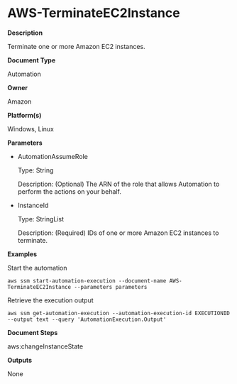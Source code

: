 # AWS\-TerminateEC2Instance<a name="automation-aws-terminateec2instance"></a>

**Description**

Terminate one or more Amazon EC2 instances\.

**Document Type**

Automation

**Owner**

Amazon

**Platform\(s\)**

Windows, Linux

**Parameters**
+ AutomationAssumeRole

  Type: String

  Description: \(Optional\) The ARN of the role that allows Automation to perform the actions on your behalf\.
+ InstanceId

  Type: StringList

  Description: \(Required\) IDs of one or more Amazon EC2 instances to terminate\.

**Examples**

Start the automation

```
aws ssm start-automation-execution --document-name AWS-TerminateEC2Instance --parameters parameters
```

Retrieve the execution output

```
aws ssm get-automation-execution --automation-execution-id EXECUTIONID --output text --query 'AutomationExecution.Output'
```

**Document Steps**

aws:changeInstanceState

**Outputs**

None